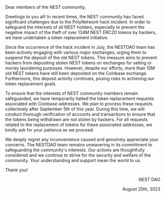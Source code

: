 Dear members of the NEST community,

Greetings to you all! In recent times, the NEST community has faced significant challenges due to the PolyNetwork hack incident. In order to safeguard the interests of all NEST holders, especially to prevent the negative impact of the theft of over 134M NEST ERC20 tokens by hackers, we have undertaken a token replacement initiative.

Since the occurrence of the hack incident in July, the NESTDAO team has been actively engaging with various major exchanges, urging them to suspend the deposit of the old NEST tokens. This measure aims to prevent hackers from depositing stolen NEST tokens on exchanges for selling or money laundering purposes. However, despite our efforts, more than 10M old NEST tokens have still been deposited on the Coinbase exchange. Furthermore, this deposit activity continues, posing risks to achieving our token replacement goals.

To ensure that the interests of NEST community members remain safeguarded, we have temporarily halted the token replacement requests associated with Coinbase addresses. We plan to process these requests collectively after September 5th of this year. During this time, we will conduct thorough verification of accounts and transactions to ensure that the tokens being withdrawn are not stolen by hackers. For all requests related to the replacement of tokens for these associated addresses, we kindly ask for your patience as we proceed.

We deeply regret any inconvenience caused and genuinely appreciate your concerns. The NESTDAO team remains unwavering in its commitment to safeguarding the community's interests. Our actions are thoughtfully considered and we continue to strive for the security and welfare of the community. Your understanding and support mean the world to us.

Thank you!

<p align="right">NEST DAO</p>
<p align="right">August 25th, 2023</p>
